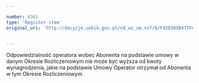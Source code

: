 ```yaml
---

number: 4361
type: 'Register item'
original_uri: 'http://decyzje.uokik.gov.pl/nd_wz_um.nsf/0/F42D385B477FA05BC1257B34002ECA5D?OpenDocument'


---
```


Odpowiedzialność operatora wobec Abonenta na podstawie umowy w danym Okresie Rozliczeniowym nie może być wyższa od kwoty wynagrodzenia, jakie na podstawie Umowy Operator otrzymał od Abonenta w tym Okresie Rozliczeniowym
